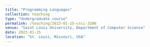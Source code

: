 ```yaml
---
title: "Programming Languages"
collection: teaching
type: "Undergraduate course"
permalink: /teaching/2023-01-15-csci-3200
venue: "Saint Louis University, Department of Computer Science"
date: 2023-01-15
location: "St. Louis, Missouri, USA"
---
```


